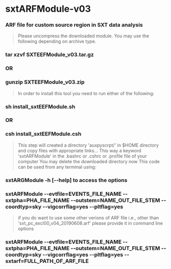 # sxtARFModule-v03
### ARF file for custom source region in SXT data analysis 
>Please uncompress the downloaded module. You may use the following depending on archive type.  
### tar xzvf SXTEEFModule_v03.tar.gz 
### OR 
### gunzip SXTEEFModule_v03.zip 
>In order to install this tool you need to run either of the following:
### sh install_sxtEEFModule.sh
### OR
### csh install_sxtEEFModule.csh
>This step will created a directory 'auxpyscrpt/' in $HOME directory and copy files with appropriate links... 
This way a keyword 'sxtARFModule' in the .bashrc or .cshrc or .profile file of your computer
You may delete the downloaded directory now
This code can be used from any terminal using:
### sxtARGModule -h [--help] to access the options
### sxtARFModule --evtfile=EVENTS_FILE_NAME --sxtpha=PHA_FILE_NAME --outstem=NAME_OUT_FILE_STEM --coordtyp=sky --vigcorrflag=yes --pltflag=yes
>if you do want to use some other verions of ARF file i.e., other than 'sxt_pc_excl00_v04_20190608.arf' please provide it in command line options 
### sxtARFModule --evtfile=EVENTS_FILE_NAME --sxtpha=PHA_FILE_NAME --outstem=NAME_OUT_FILE_STEM --coordtyp=sky --vigcorrflag=yes --pltflag=yes --sxtarf=FULL_PATH_OF_ARF_FILE
